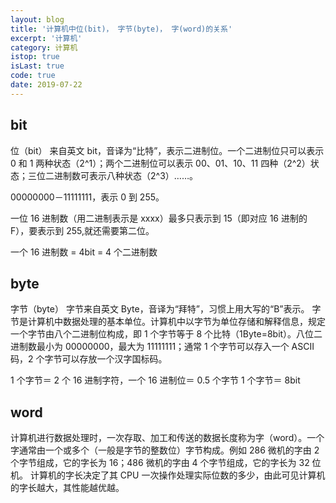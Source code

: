 ```yaml
---
layout: blog
title: '计算机中位(bit)， 字节(byte)， 字(word)的关系'
excerpt: '计算机'
category: 计算机
istop: true
isLast: true
code: true
date: 2019-07-22
---
```


## bit

位（bit） 来自英文 bit，音译为“比特”，表示二进制位。一个二进制位只可以表示 0 和 1 两种状态（2^1）；两个二进制位可以表示 00、01、10、11 四种（2^2）状态；三位二进制数可表示八种状态（2^3）……。

00000000－11111111，表示 0 到 255。

一位 16 进制数（用二进制表示是 xxxx）最多只表示到 15（即对应 16 进制的 F），要表示到 255,就还需要第二位。

一个 16 进制数 = 4bit = 4 个二进制数

## byte

字节（byte） 字节来自英文 Byte，音译为“拜特”，习惯上用大写的“B”表示。 字节是计算机中数据处理的基本单位。计算机中以字节为单位存储和解释信息，规定一个字节由八个二进制位构成，即 1 个字节等于 8 个比特（1Byte=8bit）。八位二进制数最小为 00000000，最大为 11111111；通常 1 个字节可以存入一个 ASCII 码，2 个字节可以存放一个汉字国标码。

1 个字节＝ 2 个 16 进制字符，一个 16 进制位＝ 0.5 个字节
1 个字节＝ 8bit

## word

计算机进行数据处理时，一次存取、加工和传送的数据长度称为字（word）。一个字通常由一个或多个（一般是字节的整数位）字节构成。例如 286 微机的字由 2 个字节组成，它的字长为 16；486 微机的字由 4 个字节组成，它的字长为 32 位机。 计算机的字长决定了其 CPU 一次操作处理实际位数的多少，由此可见计算机的字长越大，其性能越优越。
